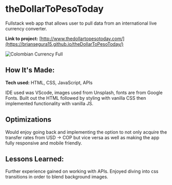 # theDollarToPesoToday
Fullstack web app that allows user to pull data from an international live currency converter.

**Link to project:**  [http://www.thedollartopesotoday.com/](https://briansegura15.github.io/theDollarToPesoToday/)

![Colombian Currency Full](https://user-images.githubusercontent.com/84042284/196479988-d9495b3d-1741-4b5c-970a-1ba4d701319a.png)


## How It's Made:

**Tech used:** HTML, CSS, JavaScript, APIs

IDE used was VScode, images used from Unsplash, fonts are from Google Fonts. Built out the HTML followed by styling with vanilla CSS then implemented functionality with vanilla JS.

## Optimizations

Would enjoy going back and implementing the option to not only acquire the transfer rates from USD -> COP but vice versa as well as making the app fully responsive and mobile friendly.

## Lessons Learned:

Further experience gained on working with APIs. Enjoyed diving into css transitions in order to blend background images. 
